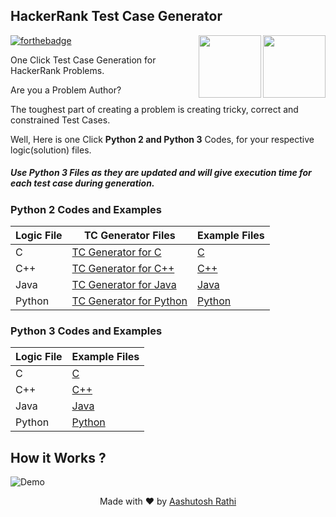 ## HackerRank Test Case Generator

[<img src="https://image.flaticon.com/icons/svg/180/180867.svg" align="right" width="100">](#)
[<img src="https://brandfolder.com/hackerrank/logo/hackerrank-primary-logo.png" align="right" width="100">](https://www.hackerrank.com/)

[![forthebadge](http://forthebadge.com/images/badges/made-with-python.svg)](http://forthebadge.com)


One Click Test Case Generation for HackerRank Problems.

Are you a Problem Author?

The toughest part of creating a problem is creating tricky, correct and constrained Test Cases.

Well, Here is one Click **Python 2 and Python 3** Codes, for your respective logic(solution) files.

##### Use Python 3 Files as they are updated and will give execution time for each test case during generation.



### Python 2 Codes and Examples

Logic File | TC Generator Files | Example Files |
------------------ | ------------- | ---------------
C | [TC Generator for C](/Python2/TC-Generators/TCGenForC.py) | [C](/Python2/Examples/C) |
C++ | [TC Generator for C++](/Python2/TC-Generators/TCGenForC++.py) | [C++](/Python2/Examples/C++) |
Java | [TC Generator for Java](/Python2/TC-Generators/TCGenForJava.py) | [Java](/Python2/Examples/Java) |
Python | [TC Generator for Python](/Python2/TC-Generators/TCGenForPy.py) | [Python](/Python2/Examples/Python) |


### Python 3 Codes and Examples

Logic File | Example Files |
------------------ | ---------------
C |  [C](/Python3/Examples/C) |
C++ | [C++](/Python3/Examples/C++) |
Java | [Java](/Python3/Examples/Java) |
Python | [Python](/Python3/Examples/Python) |


## How it Works ?

![Demo](demo.gif)



<p align="center"> Made with ❤ by <a href="https://github.com/aashutoshrathi">Aashutosh Rathi</a></p>
